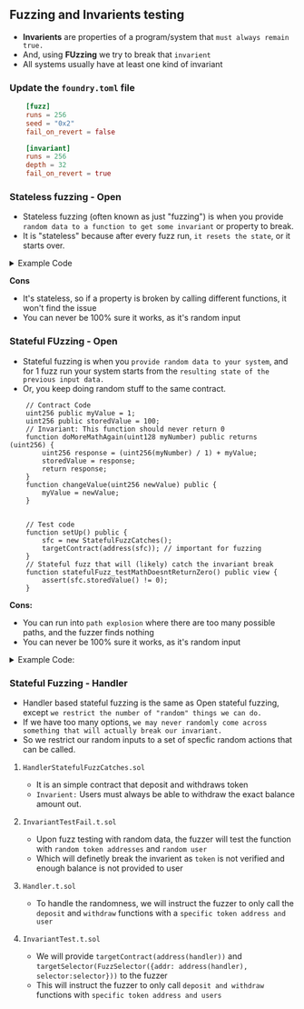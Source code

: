 ## Fuzzing and Invarients testing

- **Invarients** are properties of a program/system that `must always remain true.`
- And, using **FUzzing** we try to break that `invarient`
- All systems usually have at least one kind of invariant


### Update the `foundry.toml` file

```toml
    [fuzz]
    runs = 256
    seed = "0x2"
    fail_on_revert = false

    [invariant]
    runs = 256
    depth = 32
    fail_on_revert = true
```




### Stateless fuzzing - Open

- Stateless fuzzing (often known as just "fuzzing") is when you provide `random data to a function to get some invariant` or property to break.
- It is "stateless" because after every fuzz run, `it resets the state`, or it starts over.


<details>
<summary>Example Code</summary>

```solidity
    // Contract Example
    /// @dev Invarient: Should never return 0
    function doMath(uint128 myNumber) public pure returns (uint256) {
        if (myNumber == 2) {
            return 0;
        }
        return 1;
    }

    // Fuzzing Test Example
    contract StatelessFuzzTest is StdInvariant,Test {
        StatelessFuzz public statelessFuzz;

        function setUp() public {
            statelessFuzz = new StatelessFuzz();
        }
        function test_statelessFuzzInvarient(uint128 myNumber) public view {
            assert(statelessFuzz.doMath(myNumber) != 0);
        }
    }
```
</details>


**Cons**
- It's stateless, so if a property is broken by calling different functions, it won't find the issue
- You can never be 100% sure it works, as it's random input



### Stateful FUzzing - Open

- Stateful fuzzing is when you `provide random data to your system`, and for 1 fuzz run your system starts from the `resulting state of the previous input data.`
- Or, you keep doing random stuff to the same contract.


```solidity
    // Contract Code
    uint256 public myValue = 1;
    uint256 public storedValue = 100;
    // Invariant: This function should never return 0
    function doMoreMathAgain(uint128 myNumber) public returns (uint256) {
        uint256 response = (uint256(myNumber) / 1) + myValue;
        storedValue = response;
        return response;
    }
    function changeValue(uint256 newValue) public {
        myValue = newValue;
    }


    // Test code
    function setUp() public {
        sfc = new StatefulFuzzCatches();
        targetContract(address(sfc)); // important for fuzzing
    }
    // Stateful fuzz that will (likely) catch the invariant break
    function statefulFuzz_testMathDoesntReturnZero() public view {
        assert(sfc.storedValue() != 0);
    }
```

**Cons:**
- You can run into `path explosion` where there are too many possible paths, and the fuzzer finds nothing
- You can never be 100% sure it works, as it's random input



<details>
<summary>Example Code:</summary>

- for our balloon example,
1. `Fuzz run 1:`
    - Get a new balloon
        - Do 1 thing to try to pop it (ie: punch it, kick it, drop it)
        - Record whether or not it is popped
    - If not popped
        - Try a different thing to pop it (ie: punch it, kick it, drop it)
        - Record whether or not it is popped
    - If not popped... repeat for a certain number of times
2. `Fuzz run 2:`
    - Get a new balloon
        - Do 1 thing to try to pop it (ie: punch it, kick it, drop it)
        - Record whether or not it is popped
    - If not popped
        - Try a different thing to pop it (ie: punch it, kick it, drop it)
        - Record whether or not it is popped
    If not popped... repeat for a certain number of times
3. `Repeat`

</details>




### Stateful Fuzzing - Handler

- Handler based stateful fuzzing is the same as Open stateful fuzzing, except `we restrict the number of "random" things we can do.`
- If we have too many options, `we may never randomly come across something that will actually break our invariant. `
- So we restrict our random inputs to a set of specfic random actions that can be called.


1. `HandlerStatefulFuzzCatches.sol`
    - It is an simple contract that deposit and withdraws token
    - `Invarient:` Users must always be able to withdraw the exact balance amount out.

3. `InvariantTestFail.t.sol`
    - Upon fuzz testing with random data, the fuzzer will test the function with `random token addresses` and `random user`
    - Which will definetly break the invarient as `token` is not verified and enough balance is not provided to user

4. `Handler.t.sol`
    - To handle the randomness, we will instruct the fuzzer to only call the `deposit` and `withdraw` functions with a `specific token address and user`

5. `InvariantTest.t.sol`
    - We will provide `targetContract(address(handler))` and `targetSelector(FuzzSelector({addr: address(handler), selector:selector}))` to the fuzzer
    - This will instruct the fuzzer to only call `deposit and withdraw` functions with `specific token address and users`
